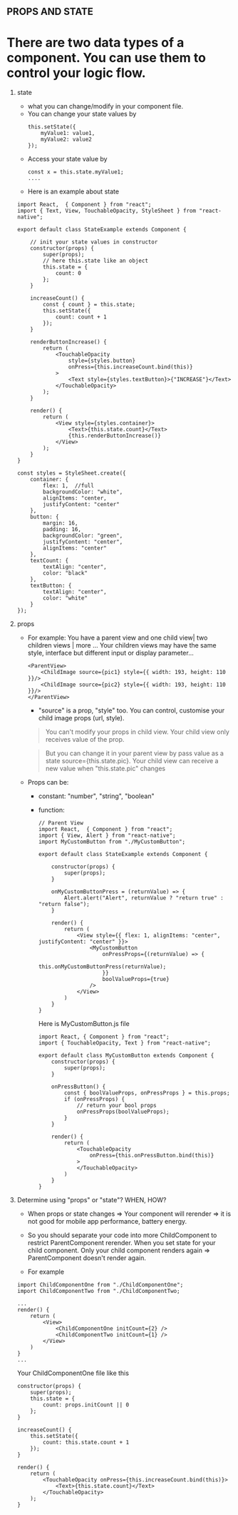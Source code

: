## PROPS AND STATE

# There are two data types of a component. You can use them to control your logic flow.

1. state
    * what you can change/modify in your component file. 
    * You can change your state values by
        ```
        this.setState({
            myValue1: value1,
            myValue2: value2
        });
        ```
    * Access your state value by
        ```
        const x = this.state.myValue1;
        ....

        ```
    * Here is an example about state
    ```
    import React,  { Component } from "react";
    import { Text, View, TouchableOpacity, StyleSheet } from "react-native";

    export default class StateExample extends Component {

        // init your state values in constructor
        constructor(props) {
            super(props);
            // here this.state like an object
            this.state = {
                count: 0
            };
        }

        increaseCount() {
            const { count } = this.state;
            this.setState({
                count: count + 1
            });
        }

        renderButtonIncrease() {
            return (
                <TouchableOpacity
                    style={styles.button}
                    onPress={this.increaseCount.bind(this)}
                >
                    <Text style={styles.textButton}>{"INCREASE"}</Text>
                </TouchableOpacity>
            );
        }

        render() {
            return (
                <View style={styles.container}>
                    <Text>{this.state.count}</Text>
                    {this.renderButtonIncrease()}
                </View>
            );
        }
    }

    const styles = StyleSheet.create({
        container: {
            flex: 1,  //full
            backgroundColor: "white",
            alignItems: "center, 
            justifyContent: "center"
        },
        button: {
            margin: 16,
            padding: 16,
            backgroundColor: "green",
            justifyContent: "center",
            alignItems: "center"
        },
        textCount: {
            textAlign: "center",
            color: "black"
        },
        textButton: {
            textAlign: "center",
            color: "white"
        }
    });
    ```

2. props
    * For example: You have a parent view and one child view| two children views | more ... Your children views may have the same style, interface but different input or display parameter...
        ```
        <ParentView>
            <ChildImage source={pic1} style={{ width: 193, height: 110 }}/>
            <ChildImage source={pic2} style={{ width: 193, height: 110 }}/>
        </ParentView>
        ```
        * "source" is a prop, "style" too. You can control, customise your child image props (url, style).

        > You can't modify your props in child view. Your child view only receives value of the prop. 
        
        > But you can change it in your parent view by pass value as a state source={this.state.pic}. Your child view can receive a new value when "this.state.pic" changes

    * Props can be:
        * constant: "number", "string", "boolean"
        * function:

            ```
            // Parent View
            import React,  { Component } from "react";
            import { View, Alert } from "react-native";
            import MyCustomButton from "./MyCustomButton";

            export default class StateExample extends Component {

                constructor(props) {
                    super(props);
                }

                onMyCustomButtonPress = (returnValue) => {
                    Alert.alert("Alert", returnValue ? "return true" : "return false");
                }

                render() {
                    return (
                        <View style={{ flex: 1, alignItems: "center", justifyContent: "center" }}>
                            <MyCustomButton
                                onPressProps={(returnValue) => {
                                    this.onMyCustomButtonPress(returnValue);
                                }}
                                boolValueProps={true}
                            />
                        </View>
                    )
                }
            }
            ```
            Here is MyCustomButton.js file
            ```
            import React, { Component } from "react";
            import { TouchableOpacity, Text } from "react-native";

            export default class MyCustomButton extends Component {
                constructor(props) {
                    super(props);
                }

                onPressButton() {
                    const { boolValueProps, onPressProps } = this.props;
                    if (onPressProps) {
                        // return your bool props
                        onPressProps(boolValueProps);
                    }
                }

                render() {
                    return (
                        <TouchableOpacity
                            onPress={this.onPressButton.bind(this)}
                        >
                        </TouchableOpacity>
                    )
                }
            }

            ```

3. Determine using "props" or "state"? WHEN, HOW?

    * When props or state changes => Your component will rerender => it is not good for mobile app performance, battery energy.

    * So you should separate your code into more ChildComponent to restrict ParentComponent rerender. When you set state for your child component. Only your child component renders again =>  ParentComponent doesn't render again.

    * For example
    
    ```
    import ChildComponentOne from "./ChildComponentOne";
    import ChildComponentTwo from "./ChildComponentTwo;

    ...
    render() {
        return (
            <View>
                <ChildComponentOne initCount={2} />
                <ChildComponentTwo initCount={1} />
            </View>
        )
    }
    ...
    ```

    Your ChildComponentOne file like this
    ```
    constructor(props) {
        super(props);
        this.state = {
            count: props.initCount || 0
        };
    }

    increaseCount() {
        this.setState({
            count: this.state.count + 1
        });
    }

    render() {
        return (
            <TouchableOpacity onPress={this.increaseCount.bind(this)}>
                <Text>{this.state.count}</Text>
            </TouchableOpacity>            
        );
    }
    ```
